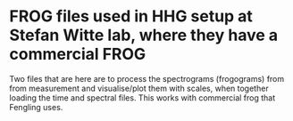 # FROG files used in HHG setup at Stefan Witte lab, where they have a commercial FROG

Two files that are here are to process the spectrograms (frogograms) from from measurement and visualise/plot them with scales, when together loading the time and spectral files. This works with commercial frog that Fengling uses.


